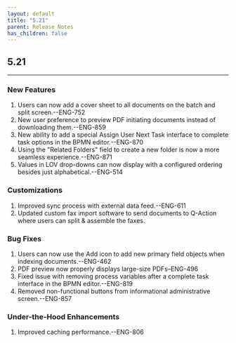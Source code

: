 ```yaml
---
layout: default
title: "5.21"
parent: Release Notes
has_children: false
---
```

## 5.21
----

### New Features

1.  Users can now add a cover sheet to all documents on the batch and split screen.\--ENG-752
2.  New user preference to preview PDF initiating documents instead of downloading them.\--ENG-859
3.  New ability to add a special Assign User Next Task interface to complete task options in the BPMN editor.\--ENG\-870
4.  Using the "Related Folders" field to create a new folder is now a more seamless experience.\--ENG-871
5.  Values in LOV drop-downs can now display with a configured ordering besides just alphabetical.\--ENG-514

### Customizations

1.  Improved sync process with external data feed.\--ENG-611
2.  Updated custom fax import software to send documents to Q-Action where users can split & assemble the faxes.

### Bug Fixes

1.  Users can now use the Add icon to add new primary field objects when indexing documents.\--ENG-462
2.  PDF preview now properly displays large-size PDFs–ENG-496
3.  Fixed issue with removing process variables after a complete task interface in the BPMN editor.\--ENG-819
4.  Removed non-functional buttons from informational administrative screen.\--ENG-857

### Under-the-Hood Enhancements

1.  Improved caching performance.\--ENG-806